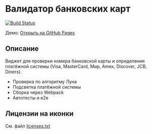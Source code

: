 # Валидатор банковских карт

[![Build Status](https://github.com/RomanKarsunkinWebPS2005/cardvalidator/actions/workflows/gh-pages.yml/badge.svg)](https://github.com/RomanKarsunkinWebPS2005/cardvalidator/actions)

Демо: [Открыть на GitHub Pages](https://RomanKarsunkinWebPS2005.github.io/cardvalidator/)

## Описание

Виджет для проверки номера банковской карты и определения платёжной системы (Visa, MasterCard, Мир, Amex, Discover, JCB, Diners).

- Проверка по алгоритму Луна
- Подсветка платёжной системы
- Сборка через Webpack
- Автотесты и e2e

## Лицензии на иконки
См. файл [licenses.txt](./licenses.txt)